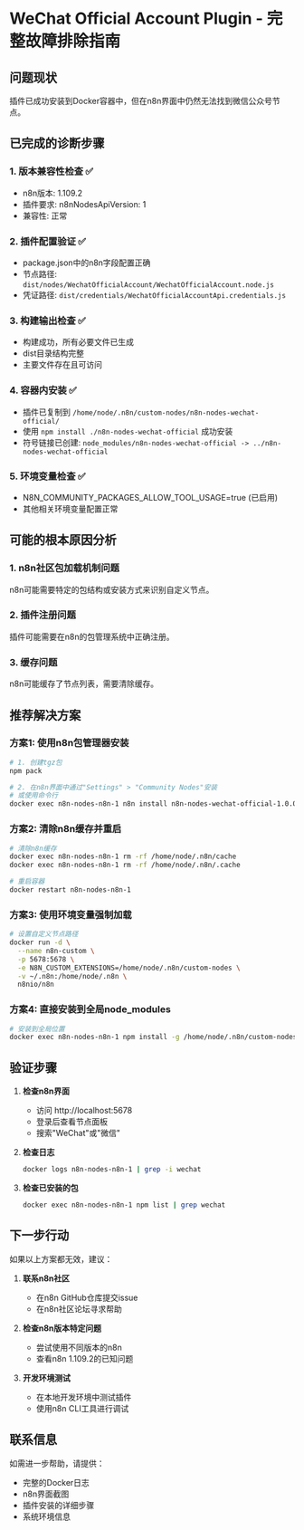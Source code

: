 # WeChat Official Account Plugin - 完整故障排除指南

## 问题现状
插件已成功安装到Docker容器中，但在n8n界面中仍然无法找到微信公众号节点。

## 已完成的诊断步骤

### 1. 版本兼容性检查 ✅
- n8n版本: 1.109.2
- 插件要求: n8nNodesApiVersion: 1
- 兼容性: 正常

### 2. 插件配置验证 ✅
- package.json中的n8n字段配置正确
- 节点路径: `dist/nodes/WechatOfficialAccount/WechatOfficialAccount.node.js`
- 凭证路径: `dist/credentials/WechatOfficialAccountApi.credentials.js`

### 3. 构建输出检查 ✅
- 构建成功，所有必要文件已生成
- dist目录结构完整
- 主要文件存在且可访问

### 4. 容器内安装 ✅
- 插件已复制到 `/home/node/.n8n/custom-nodes/n8n-nodes-wechat-official/`
- 使用 `npm install ./n8n-nodes-wechat-official` 成功安装
- 符号链接已创建: `node_modules/n8n-nodes-wechat-official -> ../n8n-nodes-wechat-official`

### 5. 环境变量检查 ✅
- N8N_COMMUNITY_PACKAGES_ALLOW_TOOL_USAGE=true (已启用)
- 其他相关环境变量配置正常

## 可能的根本原因分析

### 1. n8n社区包加载机制问题
n8n可能需要特定的包结构或安装方式来识别自定义节点。

### 2. 插件注册问题
插件可能需要在n8n的包管理系统中正确注册。

### 3. 缓存问题
n8n可能缓存了节点列表，需要清除缓存。

## 推荐解决方案

### 方案1: 使用n8n包管理器安装
```bash
# 1. 创建tgz包
npm pack

# 2. 在n8n界面中通过"Settings" > "Community Nodes"安装
# 或使用命令行
docker exec n8n-nodes-n8n-1 n8n install n8n-nodes-wechat-official-1.0.0.tgz
```

### 方案2: 清除n8n缓存并重启
```bash
# 清除n8n缓存
docker exec n8n-nodes-n8n-1 rm -rf /home/node/.n8n/cache
docker exec n8n-nodes-n8n-1 rm -rf /home/node/.n8n/.cache

# 重启容器
docker restart n8n-nodes-n8n-1
```

### 方案3: 使用环境变量强制加载
```bash
# 设置自定义节点路径
docker run -d \
  --name n8n-custom \
  -p 5678:5678 \
  -e N8N_CUSTOM_EXTENSIONS=/home/node/.n8n/custom-nodes \
  -v ~/.n8n:/home/node/.n8n \
  n8nio/n8n
```

### 方案4: 直接安装到全局node_modules
```bash
# 安装到全局位置
docker exec n8n-nodes-n8n-1 npm install -g /home/node/.n8n/custom-nodes/n8n-nodes-wechat-official
```

## 验证步骤

1. **检查n8n界面**
   - 访问 http://localhost:5678
   - 登录后查看节点面板
   - 搜索"WeChat"或"微信"

2. **检查日志**
   ```bash
   docker logs n8n-nodes-n8n-1 | grep -i wechat
   ```

3. **检查已安装的包**
   ```bash
   docker exec n8n-nodes-n8n-1 npm list | grep wechat
   ```

## 下一步行动

如果以上方案都无效，建议：

1. **联系n8n社区**
   - 在n8n GitHub仓库提交issue
   - 在n8n社区论坛寻求帮助

2. **检查n8n版本特定问题**
   - 尝试使用不同版本的n8n
   - 查看n8n 1.109.2的已知问题

3. **开发环境测试**
   - 在本地开发环境中测试插件
   - 使用n8n CLI工具进行调试

## 联系信息

如需进一步帮助，请提供：
- 完整的Docker日志
- n8n界面截图
- 插件安装的详细步骤
- 系统环境信息